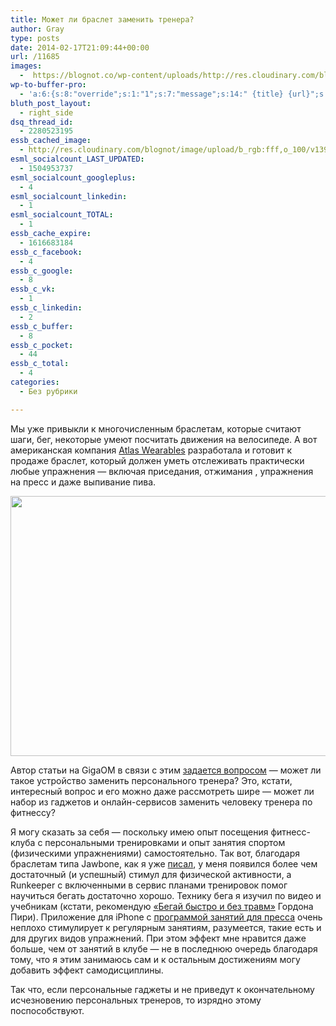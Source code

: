 ```yaml
---
title: Может ли браслет заменить тренера?
author: Gray
type: posts
date: 2014-02-17T21:09:44+00:00
url: /11685
images:
  -  https://blognot.co/wp-content/uploads/http://res.cloudinary.com/blognot/image/upload/b_rgb:fff,o_100/v1392669256/atlas_2_gydfxr.png
wp-to-buffer-pro:
  - 'a:6:{s:8:"override";s:1:"1";s:7:"message";s:14:" {title} {url}";s:5:"image";s:1:"1";s:6:"number";s:1:"1";s:16:"alternateMessage";s:0:"";s:3:"ids";a:1:{s:24:"4eb3e9e6512f7eb575000000";s:1:"1";}}'
bluth_post_layout:
  - right_side
dsq_thread_id:
  - 2280523195
essb_cached_image:
  - http://res.cloudinary.com/blognot/image/upload/b_rgb:fff,o_100/v1392669256/atlas_2_gydfxr.png
esml_socialcount_LAST_UPDATED:
  - 1504953737
esml_socialcount_googleplus:
  - 4
esml_socialcount_linkedin:
  - 1
esml_socialcount_TOTAL:
  - 1
essb_cache_expire:
  - 1616683184
essb_c_facebook:
  - 4
essb_c_google:
  - 8
essb_c_vk:
  - 1
essb_c_linkedin:
  - 2
essb_c_buffer:
  - 8
essb_c_pocket:
  - 44
essb_c_total:
  - 4
categories:
  - Без рубрики

---
```








Мы уже привыкли к многочисленным браслетам, которые считают шаги, бег, некоторые умеют посчитать движения на велосипеде. А вот американская компания <a href="http://atlaswearables.com/" target="_blank">Atlas Wearables</a> разработала и готовит к продаже браслет, который должен уметь отслеживать практически любые упражнения — включая приседания, отжимания , упражнения на пресс и даже выпивание пива.

<img data-attachment-id="11686" data-permalink="https://blognot.co/11685/atlas_2_gydfxr" data-orig-file="https://i2.wp.com/blognot.co/wp-content/uploads/http://res.cloudinary.com/blognot/image/upload/b_rgb:fff,o_100/v1392669256/atlas_2_gydfxr.png?fit=800%2C450&ssl=1" data-orig-size="800,450" data-comments-opened="1" data-image-meta="{&quot;aperture&quot;:&quot;0&quot;,&quot;credit&quot;:&quot;&quot;,&quot;camera&quot;:&quot;&quot;,&quot;caption&quot;:&quot;&quot;,&quot;created_timestamp&quot;:&quot;0&quot;,&quot;copyright&quot;:&quot;&quot;,&quot;focal_length&quot;:&quot;0&quot;,&quot;iso&quot;:&quot;0&quot;,&quot;shutter_speed&quot;:&quot;0&quot;,&quot;title&quot;:&quot;atlas_2_gydfxr&quot;}" data-image-title="atlas_2_gydfxr" data-image-description="" data-medium-file="https://i2.wp.com/blognot.co/wp-content/uploads/http://res.cloudinary.com/blognot/image/upload/b_rgb:fff,o_100/v1392669256/atlas_2_gydfxr.png?fit=300%2C169&ssl=1" data-large-file="https://i2.wp.com/blognot.co/wp-content/uploads/http://res.cloudinary.com/blognot/image/upload/b_rgb:fff,o_100/v1392669256/atlas_2_gydfxr.png?fit=740%2C416&ssl=1" class="aligncenter wp-image-11686" alt="" src="https://i1.wp.com/res.cloudinary.com/blognot/image/upload/b_rgb:fff,o_100/v1392669256/atlas_2_gydfxr.png?resize=740%2C416&#038;ssl=1" width="740" height="416" data-recalc-dims="1" /> 

Автор статьи на GigaOM в связи с этим <a href="http://gigaom.com/2014/02/14/how-data-and-connectivity-could-change-your-gym-habit/" target="_blank">задается вопросом</a> — может ли такое устройство заменить персонального тренера? Это, кстати, интересный вопрос и его можно даже рассмотреть шире — может ли набор из гаджетов и онлайн-сервисов заменить человеку тренера по фитнессу?

Я могу сказать за себя — поскольку имею опыт посещения фитнесс-клуба с персональными тренировками и опыт занятия спортом (физическими упражнениями) самостоятельно. Так вот, благодаря браслетам типа Jawbone, как я уже <a title="Браслеты для здоровья — Jawbone UP" href="http://blognot.co/11215" target="_blank">писал</a>, у меня появился более чем достаточный (и успешный) стимул для физической активности, а Runkeeper с включенными в сервис планами тренировок помог научиться бегать достаточно хорошо. Технику бега я изучил по видео и учебникам (кстати, рекомендую <a href="http://gordonpirie.narod.ru/" target="_blank">&#171;Бегай быстро и без травм&#187;</a> Гордона Пири). Приложение для iPhone с <a href="https://itunes.apple.com/us/app/situps-extreme-400-sit-ups/id612936280?mt=8" target="_blank">программой занятий для пресса</a> очень неплохо стимулирует к регулярным занятиям, разумеется, такие есть и для других видов упражнений. При этом эффект мне нравится даже больше, чем от занятий в клубе — не в последнюю очередь благодаря тому, что я этим занимаюсь сам и к остальным достижениям могу добавить эффект самодисциплины.

Так что, если персональные гаджеты и не приведут к окончательному исчезновению персональных тренеров, то изрядно этому поспособствуют.